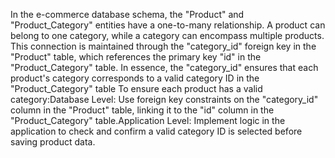 In the e-commerce database schema, the "Product" and "Product_Category" entities have a one-to-many relationship. A product can belong to one category, while a category can encompass multiple products. This connection is maintained through the "category_id" foreign key in the "Product" table, which references the primary key "id" in the "Product_Category" table. In essence, the "category_id" ensures that each product's category corresponds to a valid category ID in the "Product_Category" table
To ensure each product has a valid category:Database Level: Use foreign key constraints on the "category_id" column in the "Product" table, linking it to the "id" column in the "Product_Category" table.Application Level: Implement logic in the application to check and confirm a valid category ID is selected before saving product data.